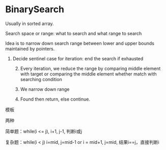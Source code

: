 # BinarySearch

Usually in sorted array.

Search space or range: what to search and what range to search

Idea is to narrow down search range between lower and upper bounds maintained by pointers.

1. Decide sentinel case for iteration: end the search if exhausted

   2. Every iteration, we reduce the range by comparing middle element with target or comparing the middle element whether match with searching condition

   3. We narrow down range

   3. Found then return, else continue.



模板

两种

简单题：while\(i &lt;= j\), i+1, j-1, 判断i或j

复杂题：while\(i &lt; j\) i=mid, j=mid-1 or i = mid+1, j=mid, 结果i==j，直接判断i

